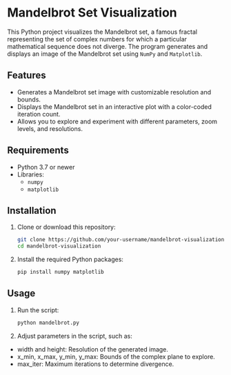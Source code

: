 # Mandelbrot Set Visualization

This Python project visualizes the Mandelbrot set, a famous fractal representing the set of complex numbers for which a particular mathematical sequence does not diverge. The program generates and displays an image of the Mandelbrot set using `NumPy` and `Matplotlib`.

## Features
- Generates a Mandelbrot set image with customizable resolution and bounds.
- Displays the Mandelbrot set in an interactive plot with a color-coded iteration count.
- Allows you to explore and experiment with different parameters, zoom levels, and resolutions.

## Requirements
- Python 3.7 or newer
- Libraries:
  - `numpy`
  - `matplotlib`

## Installation
1. Clone or download this repository:
   ```bash
   git clone https://github.com/your-username/mandelbrot-visualization.git
   cd mandelbrot-visualization
   ```
   
2. Install the required Python packages:
   ```bash
   pip install numpy matplotlib
   ```
## Usage
1. Run the script:
   ```bash
   python mandelbrot.py
   ```

2. Adjust parameters in the script, such as:
* width and height: Resolution of the generated image.
* x_min, x_max, y_min, y_max: Bounds of the complex plane to explore.
* max_iter: Maximum iterations to determine divergence.
   
